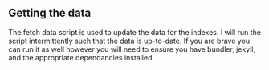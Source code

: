 

## Getting the data

The fetch data script is used to update the data for the indexes. I will run the script intermittently such that the data is up-to-date. If you are brave you can run it as well however you will need to ensure you have bundler, jekyll, and the appropriate dependancies installed. 